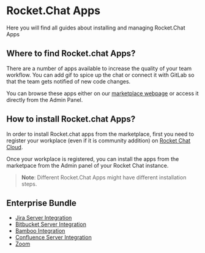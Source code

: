 # Rocket.Chat Apps

Here you will find all guides about installing and managing Rocket.Chat Apps

## Where to find Rocket.chat Apps?

There are a number of apps available to increase the quality of your team workflow. You can add gif to spice up the chat or connect it with GitLab so that the team gets notified of new code changes. 

You can browse these apps either on our [marketplace webpage](https://rocket.chat/marketplace) or access it directly from the Admin Panel.

## How to install Rocket.chat Apps?

In order to install Rocket.chat apps from the marketplace, first you need to register your workplace (even if it is community addition) on [Rocket Chat Cloud](https://cloud.rocket.chat/).

Once your workplace is registered, you can install the apps from the marketpace from the Admin panel of your Rocket Chat instance.

>**Note**: Different Rocket.Chat Apps might have different installation steps.

## Enterprise Bundle

- [Jira Server Integration](jira-server-integration/)
- [Bitbucket Server Integration](bitbucket-server-integration/)
- [Bamboo Integration](bamboo-integration/)
- [Confluence Server Integration](confluence-server-integration/)
- [Zoom](zoom/)

